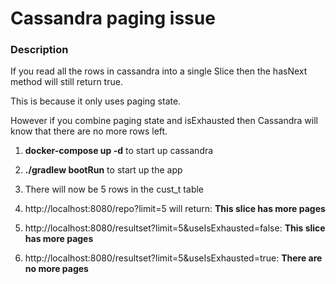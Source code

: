 # Cassandra paging issue

### Description

If you read all the rows in cassandra into a single Slice then the hasNext method will still return true.

This is because it only uses paging state.

However if you combine paging state and isExhausted then Cassandra will know that there are no more rows left.


1. **docker-compose up -d** to start up cassandra

2. **./gradlew bootRun** to start up the app

3. There will now be 5 rows in the cust_t table

4. http://localhost:8080/repo?limit=5 will return: **This slice has more pages**

5. http://localhost:8080/resultset?limit=5&useIsExhausted=false: **This slice has more pages**

6. http://localhost:8080/resultset?limit=5&useIsExhausted=true: **There are no more pages**